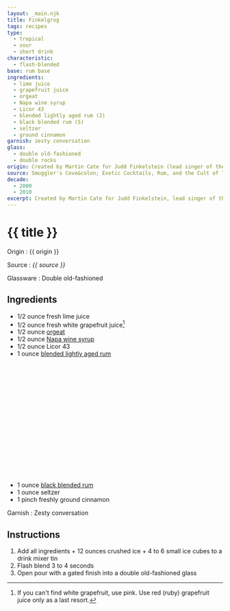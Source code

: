 ```yaml
---
layout: _main.njk
title: Finkelgrog
tags: recipes
type:
  - tropical
  - sour
  - short drink
characteristic:
  - flash-blended
base: rum base
ingredients:
  - lime juice
  - grapefruit juice
  - orgeat
  - Napa wine syrup
  - Licor 43
  - blended lightly aged rum (2)
  - black blended rum (5)
  - seltzer
  - ground cinnamon
garnish: zesty conversation
glass:
  - double old-fashioned
  - double rocks
origin: Created by Martin Cate for Judd Finkelstein (lead singer of the <a href="https://www.allmusic.com/album/the-wiki-wiki-grog-shop-mw0001557473" target="_blank" rel="external noopener">Maikai Gents</a>) for his home bar (the Wiki Wiki Grog Shop). Inspired by Finkelstein's day job as a Napa County wine producer.
source: Smuggler's Cove&colon; Exotic Cocktails, Rum, and the Cult of Tiki
decade:
  - 2000
  - 2010
excerpt: Created by Martin Cate for Judd Finkelstein, lead singer of the Maikai Gents.
---
```

<!-- markdownlint-disable MD025 -->
# {{ title }}
<!-- markdownlint-disable MD025 -->

Origin
  : {{ origin }}

Source
  : <cite>{{ source }}</cite>

Glassware
  : Double old-fashioned

## Ingredients

* 1/2 ounce fresh lime juice
* 1/2 ounce fresh white grapefruit juice[^1]
* 1/2 ounce [orgeat](/mixes/orgeat/)
* 1/2 ounce [Napa wine syrup](/mixes/napa-wine-syrup)
* 1/2 ounce Licor 43
* 1 ounce [blended lightly aged rum](/rums/04-rum-blended-lightly-aged/)<icon-l space="1em" class="bigger" label="(2)"><span class="with-icon"><svg class="icon"><use href="/assets/images/icons/circle-2.svg#circle-2"></use></svg></span></icon-l>
* 1 ounce [black blended rum](/11-rum-black-blended/)<icon-l space="1em" class="bigger" label="(5)"><span class="with-icon"><svg class="icon"><use href="/assets/images/icons/circle-5.svg#circle-5"></use></svg></span></icon-l>
* 1 ounce seltzer
* 1 pinch freshly ground cinnamon

[^1]: If you can't find white grapefruit, use pink. Use red (ruby) grapefruit juice only as a last resort.

Garnish
  : Zesty conversation

## Instructions

1. Add all ingredients + 12 ounces crushed ice + 4 to 6 small ice cubes to a drink mixer tin
2. Flash blend 3 to 4 seconds
3. Open pour with a gated finish into a double old-fashioned glass
